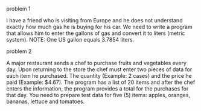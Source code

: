 problem 1

I have a friend who is visiting from Europe and he does not understand exactly how much gas he is buying for his car.
We need to write a program that allows him to enter the gallons of gas and convert it to liters (metric system). 
NOTE: One US gallon equals 3.7854 liters. 


problem 2

A major restaurant sends a chef to purchase fruits and vegetables every day. 
Upon returning to the store the chef must enter two pieces of data for each item he purchased. 
The quantity (Example: 2 cases) and the price he paid (Example: $4.67). 
The program has a list of 20 items and after the chef enters the information, the program 
provides a total for the purchases for that day. You need to prepare test data 
for five (5) items: apples, oranges, bananas, lettuce and tomatoes.

